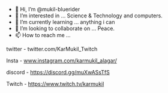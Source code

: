 - 👋 Hi, I’m @mukil-bluerider
- 👀 I’m interested in ... Science & Technology and computers.
- 🌱 I’m currently learning ... anything i can
- 💞️ I’m looking to collaborate on ... Peace.
- 📫 How to reach me ... 

twitter - twitter.com/KarMukil_Twitch

Insta - www.instagram.com/karmukil_alagar/

discord - https://discord.gg/muXwASsTfS

Twitch - https://www.twitch.tv/karmukil

<!---
mukil-bluerider/mukil-bluerider is a ✨ special ✨ repository because its `README.md` (this file) appears on your GitHub profile.
You can click the Preview link to take a look at your changes.
--->
